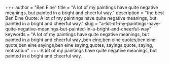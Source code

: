 +++
author = "Ben Eine"
title = "A lot of my paintings have quite negative meanings, but painted in a bright and cheerful way."
description = "the best Ben Eine Quote: A lot of my paintings have quite negative meanings, but painted in a bright and cheerful way."
slug = "a-lot-of-my-paintings-have-quite-negative-meanings-but-painted-in-a-bright-and-cheerful-way"
keywords = "A lot of my paintings have quite negative meanings, but painted in a bright and cheerful way.,ben eine,ben eine quotes,ben eine quote,ben eine sayings,ben eine saying,quotes, sayings,quote, saying, motivation"
+++
A lot of my paintings have quite negative meanings, but painted in a bright and cheerful way.
